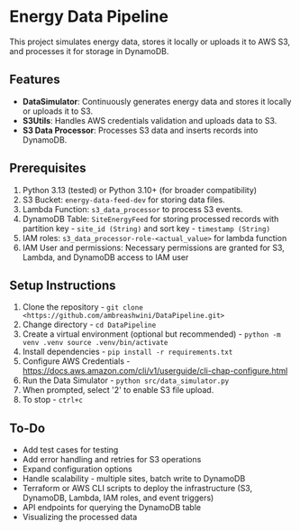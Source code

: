 # Energy Data Pipeline

This project simulates energy data, stores it locally or uploads it to AWS S3, and processes it for storage in DynamoDB.

## Features
- **DataSimulator**: Continuously generates energy data and stores it locally or uploads it to S3.
- **S3Utils**: Handles AWS credentials validation and uploads data to S3.
- **S3 Data Processor**: Processes S3 data and inserts records into DynamoDB.

## Prerequisites
1. Python 3.13 (tested) or Python 3.10+ (for broader compatibility)
2. S3 Bucket: `energy-data-feed-dev` for storing data files.
3. Lambda Function: `s3_data_processor` to process S3 events.
4. DynamoDB Table: `SiteEnergyFeed` for storing processed records with partition key - `site_id (String)` and sort key - `timestamp (String)`
5. IAM roles: `s3_data_processor-role-<actual_value>` for lambda function
6. IAM User and permissions: Necessary permissions are granted for S3, Lambda, and DynamoDB access to IAM user

## Setup Instructions

1. Clone the repository - `git clone <https://github.com/ambreashwini/DataPipeline.git>`
2. Change directory - `cd DataPipeline`
3. Create a virtual environment (optional but recommended) - 
   `python -m venv .venv
    source .venv/bin/activate`
4. Install dependencies - `pip install -r requirements.txt`
5. Configure AWS Credentials - https://docs.aws.amazon.com/cli/v1/userguide/cli-chap-configure.html
6. Run the Data Simulator - `python src/data_simulator.py`
7. When prompted, select '2' to enable S3 file upload.
8. To stop - `ctrl+c`

## To-Do
- Add test cases for testing
- Add error handling and retries for S3 operations
- Expand configuration options
- Handle scalability - multiple sites, batch write to DynamoDB
- Terraform or AWS CLI scripts to deploy the infrastructure (S3, DynamoDB, Lambda, IAM roles, and event triggers)
- API endpoints for querying the DynamoDB table
- Visualizing the processed data